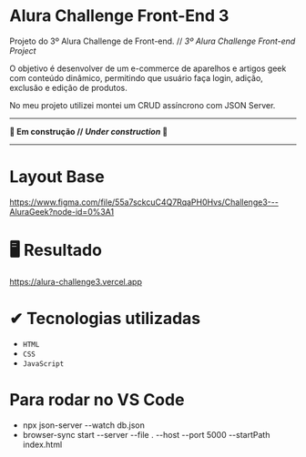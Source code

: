 # Alura Challenge Front-End 3
Projeto do 3º Alura Challenge de Front-end.  // *3º Alura Challenge Front-end Project*

O objetivo é desenvolver de um e-commerce de aparelhos e artigos geek com conteúdo dinâmico, permitindo que usuário faça login, adição, exclusão e edição de produtos.

No meu projeto utilizei montei um CRUD assíncrono com JSON Server.

-------

**🚧 Em construção // *Under construction* 🚧**

-------

# Layout Base
https://www.figma.com/file/55a7sckcuC4Q7RqaPH0Hvs/Challenge3---AluraGeek?node-id=0%3A1

# 🖥 Resultado
https://alura-challenge3.vercel.app

# ✔ Tecnologias utilizadas
- `HTML`
- `CSS`
- `JavaScript`


# Para rodar no VS Code
- npx json-server --watch db.json
- browser-sync start --server --file . --host --port 5000 --startPath index.html
